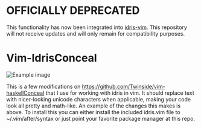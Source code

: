 OFFICIALLY DEPRECATED
=====================

This functionality has now been integrated into [idris-vim](https://github.com/idris-hackers/idris-vim).  This repository will not receive updates and will only remain for compatibility purposes.

Vim-IdrisConceal
================

![Example image](http://i.imgur.com/vBdQey5.png)

This is a few modifications on https://github.com/Twinside/vim-haskellConceal that I use for working with idris in vim.  It should replace text with nicer-looking unicode characters when applicable, making your code look all pretty and math-like.  An example of the changes this makes is above.  To install this you can either install the included idris.vim file to ~/.vim/after/syntax or just point your favorite package manager at this repo.
